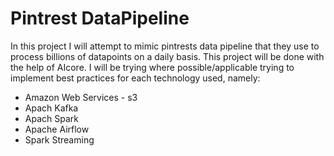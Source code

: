 # Pintrest DataPipeline

In this project I will attempt to mimic pintrests data pipeline that they use to process billions of datapoints on a daily basis. This project will be done with the help of AIcore. I will be trying where possible/applicable trying to implement best practices for each technology used, namely:
- Amazon Web Services - s3
- Apach Kafka
- Apach Spark
- Apache Airflow
- Spark Streaming
